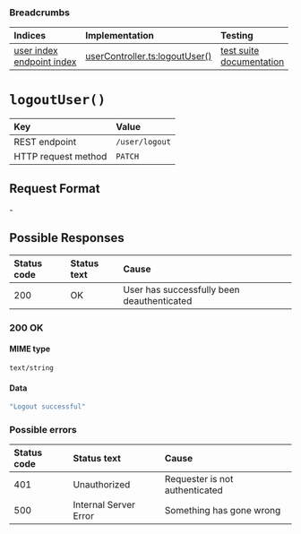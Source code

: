 ### Breadcrumbs

| Indices | Implementation | Testing |
| :----------------------------------------------------------- | :-------------------------------------------------------------------------------------------------------------------- | :--------------------------------------------------------------------------------------------------------------------------------------------------------------- |
| [user index](./index.md)<br>[endpoint index](../index.md) | [userController.ts:logoutUser()](../../../../../backend/src/controllers/userController.ts#L66-L76) | [test suite](../../../../../backend/tests/controllers/user/logoutUser.test.ts)<br>[documentation](../../tests/user/logoutUser.test.md) |

# `logoutUser()`

| Key                 | Value          |
| :------------------ | :------------- |
| REST endpoint       | `/user/logout` |
| HTTP request method | `PATCH`        |

## Request Format

\-

## Possible Responses

| Status code | Status text | Cause                                      |
| :---------- | :---------- | :----------------------------------------- |
| 200         | OK          | User has successfully been deauthenticated |

### 200 OK

#### MIME type

`text/string`

#### Data

```typescript
"Logout successful"
```

### Possible errors

| Status code | Status text           | Cause                          |
| :---------- | :-------------------- | :----------------------------- |
| 401         | Unauthorized          | Requester is not authenticated |
| 500         | Internal Server Error | Something has gone wrong       |
